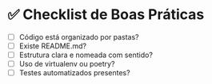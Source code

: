 # ✅ Checklist de Boas Práticas

- [ ] Código está organizado por pastas?
- [ ] Existe README.md?
- [ ] Estrutura clara e nomeada com sentido?
- [ ] Uso de virtualenv ou poetry?
- [ ] Testes automatizados presentes?
